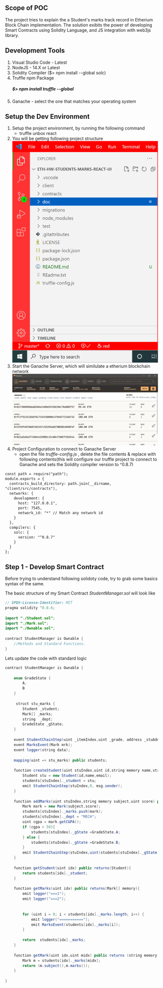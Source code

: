 ## Scope of POC
The project tries to explain the a Student's marks track record in Etherium Block Chain implementation. The solution exibits the power of developing Smart Contracts using Solidity Language, and JS integration with web3js library.

## Development Tools

1) Visual Studio Code - Latest
2) NodeJS - 14.X or Latest
3) Solidity Compiler ($> npm install --global solc)
4) Truffle npm Package
   ##### $> npm install truffle --global 
5) Ganache - select the one that matches your operating system

## Setup the Dev Environment

1) Setup the project environment, by running the following command
    - truffle unbox react
2) You will be getting following project structure
![Ganache Server](./doc/truffle-box.png)
3) Start the Ganache Server, which will similulate a etherium blockchain network
![Ganache Server](./doc/ganache-window.png)
4) Project Configuration to connect to Ganache Server
    * open the file _truffle-config.js_ , delete the file contents & replace with following contents(this will configure our truffle project to connect to Ganache and sets the Solidity compiler version to ^0.8.7)
```JS
const path = require("path");
module.exports = {
  contracts_build_directory: path.join(__dirname, "client/src/contracts"),
  networks: {
    development: {
      host: "127.0.0.1",
      port: 7545,
      network_id: "*" // Match any network id
    }
  },
  compilers: {
    solc: {
      version: "^0.8.7"
    }
  }
};
```

## Step 1 - Develop Smart Contract

Before trying to understand following solidoty code, try to grab some basics syntax of the same.

The basic structure of my Smart Contract _StudentManager.sol_ will look like 
```java
// SPDX-License-Identifier: MIT
pragma solidity ^0.8.6;

import "./Student.sol";
import "./Mark.sol";
import "./Ownable.sol";
  
contract StudentManager is Ownable {
    //Methods and Standard Functions.
}
```

Lets update the code with standard logic

```java
contract StudentManager is Ownable {

    enum GradeState {   
        A,
        B
    }

     struct stu_marks {
        Student _student;   
        Mark[] _marks;
        string  _dept;
        GradeState _gState;
    }

    event StudentChainStep(uint _itemIndex,uint _grade, address _stuAddress);
    event MarksEvent(Mark mrk);
    event logger(string data);

    mapping(uint => stu_marks) public students;

    function createStudent(uint stuIndex,uint id,string memory name,string memory email) public {
        Student stu = new Student(id,name,email);
        students[stuIndex]._student = stu;
        emit StudentChainStep(stuIndex,0, msg.sender);
    }

    function addMarks(uint stuIndex,string memory subject,uint score) public  {
        Mark mark = new Mark(subject,score);
        students[stuIndex]._marks.push(mark);
        students[stuIndex]._dept = "MECH";
        uint cgpa = mark.getCGPA();
        if (cgpa > 50){ 
            students[stuIndex]._gState =GradeState.A;
        } else {
            students[stuIndex]._gState =GradeState.B;
        }
        emit StudentChainStep(stuIndex,uint(students[stuIndex]._gState), msg.sender);
    }

    function getStudent(uint idx) public returns(Student){
        return students[idx]._student;
    }

    function getMarks(uint idx) public returns(Mark[] memory){
        emit logger("===1");
        emit logger("===2");


        for (uint i = 0; i < students[idx]._marks.length; i++) {
            emit logger("===========");
            emit MarksEvent(students[idx]._marks[i]);
        }
        
        return  students[idx]._marks;
    }

    function getMark(uint idx,uint midx) public returns (string memory,uint){
        Mark m = students[idx]._marks[midx];
        return (m.subject(),m.marks());
    }

}
```